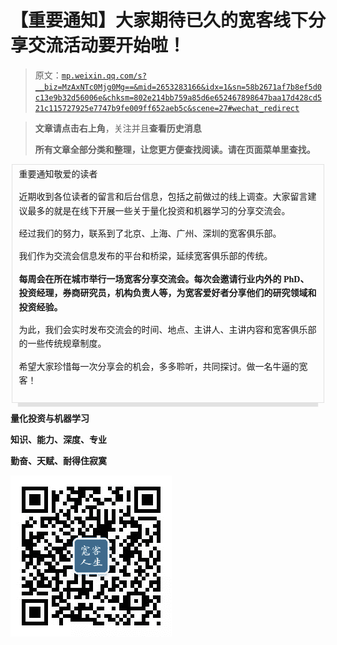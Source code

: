# 【重要通知】大家期待已久的宽客线下分享交流活动要开始啦！

> 原文：[`mp.weixin.qq.com/s?__biz=MzAxNTc0Mjg0Mg==&mid=2653283166&idx=1&sn=58b2671af7b8ef5d0c13e9b32d56006e&chksm=802e214bb759a85d6e652467898647baa17d428cd521c115727925e7747b9fe009ff652aeb5c&scene=27#wechat_redirect`](http://mp.weixin.qq.com/s?__biz=MzAxNTc0Mjg0Mg==&mid=2653283166&idx=1&sn=58b2671af7b8ef5d0c13e9b32d56006e&chksm=802e214bb759a85d6e652467898647baa17d428cd521c115727925e7747b9fe009ff652aeb5c&scene=27#wechat_redirect)

> ********文章请点击右上角********，关注并且******查看历************史消息******
> 
> ********所有文章全部分类和整理，让您更方便查找阅读。请在页面菜单里查找。********

<fieldset style="color: inherit; font-size: 1em; font-weight: inherit; line-height: 1.6; text-align: inherit; white-space: normal; max-width: 100%; min-width: 0px; font-family: 微软雅黑; border: 1px solid rgb(226, 226, 226); text-decoration: inherit; box-shadow: rgb(226, 226, 226) 0px 16px 1px -10px; box-sizing: border-box !important; word-wrap: break-word !important;">重要通知敬爱的读者

近期收到各位读者的留言和后台信息，包括之前做过的线上调查。大家留言建议最多的就是在线下开展一些关于量化投资和机器学习的分享交流会。 

经过我们的努力，联系到了北京、上海、广州、深圳的宽客俱乐部。

我们作为交流会信息发布的平台和桥梁，延续宽客俱乐部的传统。

**每周会在所在城市举行一场宽客分享交流会。每次会邀请行业内外的 PhD、投资经理，券商研究员，机构负责人等，为宽客爱好者分享他们的研究领域和投资经验。**

为此，我们会实时发布交流会的时间、地点、主讲人、主讲内容和宽客俱乐部的一些传统规章制度。

希望大家珍惜每一次分享会的机会，多多聆听，共同探讨。做一名牛逼的宽客！

</fieldset>

**量化投资与机器学习**

**知识、能力、深度、专业**

**勤奋、天赋、耐得住寂寞**

**![](img/cf62bb6583f105d60d96a70956b1c14c.png)**